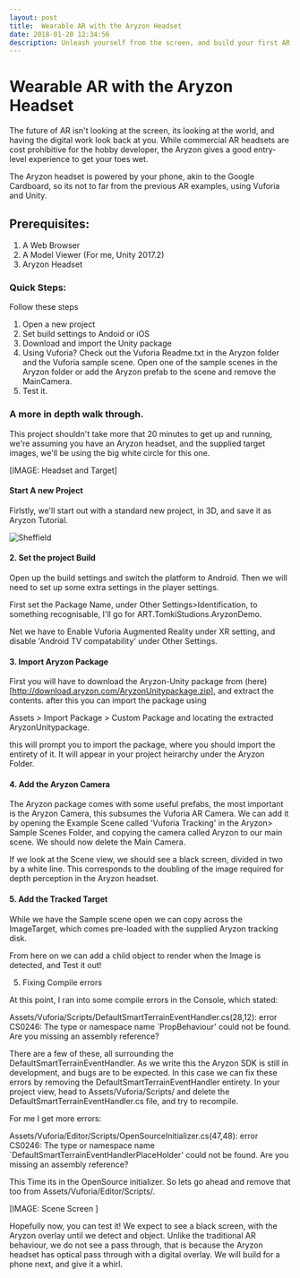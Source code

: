 ```yaml
---
layout: post
title:  Wearable AR with the Aryzon Headset
date: 2018-01-20 12:34:56
description: Unleash yourself from the screen, and build your first AR App with the Aryzon Headset
---
```


# Wearable AR with the Aryzon Headset

The future of AR isn't looking at the screen, its looking at the world, and having the digital work look back at you. While commercial AR headsets are cost prohibitive for the hobby developer, the Aryzon gives a good entry-level experience to get your toes wet.

The Aryzon headset is powered by your phone, akin to the Google Cardboard, so its not to far from the previous AR examples, using Vuforia and Unity.

## Prerequisites:

1. A Web Browser
2. A Model Viewer (For me, Unity 2017.2)
3. Aryzon Headset

### Quick Steps:
Follow these steps

1. Open a new project
2. Set build settings to Andoid or iOS
3. Download and import the Unity package
4. Using Vuforia? Check out the Vuforia Readme.txt in the Aryzon folder and the Vuforia sample scene.
Open one of the sample scenes in the Aryzon folder or add the Aryzon prefab to the scene and remove the MainCamera.
5. Test it.

### A more in depth walk through.

This project shouldn't take more that 20 minutes to get up and running, we're assuming you have an Aryzon headset, and the supplied target images, we'll be using the big white circle for this one.

[IMAGE: Headset and Target]

#### Start A new Project 

Firlstly, we'll start out with a standard new  project, in 3D, and save it as Aryzon Tutorial. 

<div class="img_row">
	<img style="max-height: 100%"  src="{{ site.baseurl }}/img/Blogs/Tracked_AR_Vuforia/Unity_Sheffield_AR.jpeg" alt=Sheffield in AR" title="Sheffield_in_AR"/>
	
</div>

#### 2. Set the project Build

Open up the build settings and switch the platform to Android. Then we will need to set up some extra settings in the player settings.

First set the Package Name, under Other Settings>Identification, to something recognisable, I'll go for ART.TomkiStudions.AryzonDemo.

Net we have to Enable Vuforia Augmented Reality under XR setting, and disable 'Android TV compatability' under Other Settings.

#### 3. Import Aryzon Package

First you will have to download the Aryzon-Unity package from (here)[http://download.aryzon.com/AryzonUnitypackage.zip], and extract the contents. after this you can import the package using 

Assets > Import Package > Custom Package and locating the extracted AryzonUnitypackage.

this will prompt you to import the package, where you should import the entirety of it. It will appear in your project heirarchy under the Aryzon Folder.

#### 4. Add the Aryzon Camera

The Aryzon package comes with some useful prefabs, the most important is the Aryzon Camera, this subsumes the Vuforia AR Camera. We can add it by opening the Example Scene called 'Vuforia Tracking' in the Aryzon> Sample Scenes Folder, and copying the camera called Aryzon to our main scene. We should now delete the Main Camera.

If we look at the Scene view, we should see a black screen, divided in two by a white line. This corresponds to the doubling of the image required for depth perception in the Aryzon headset. 

#### 5. Add the Tracked Target

While we have the Sample scene open we can copy across the ImageTarget, which comes pre-loaded with the supplied Aryzon tracking disk.

From here on we can add a child object to render when the Image is detected, and Test it out!

5. Fixing Compile errors

At this point, I ran into some compile errors in the Console, which stated:

Assets/Vuforia/Scripts/DefaultSmartTerrainEventHandler.cs(28,12): error CS0246: The type or namespace name `PropBehaviour' could not be found. Are you missing an assembly reference?

There are a few of these, all surrounding the DefaultSmartTerrainEventHandler. As we write this the Aryzon SDK is still in development, and bugs are to be expected. In this case we can fix these errors by removing the DefaultSmartTerrainEventHandler entirety. In your project view, head to Assets/Vuforia/Scripts/ and delete the DefaultSmartTerrainEventHandler.cs file, and try to recompile.

For me I get more errors:

Assets/Vuforia/Editor/Scripts/OpenSourceInitializer.cs(47,48): error CS0246: The type or namespace name `DefaultSmartTerrainEventHandlerPlaceHolder' could not be found. Are you missing an assembly reference?

 This Time its in the OpenSource initializer. So lets go ahead and remove that too from Assets/Vuforia/Editor/Scripts/.


[IMAGE: Scene Screen ]

 
Hopefully now, you can test it! We expect to see a black screen, with the Aryzon overlay until we detect and object. Unlike the traditional AR behaviour, we do not see a pass through, that is because the Aryzon headset has optical pass through with a digital overlay. We will build for a phone next, and give it a whirl.

